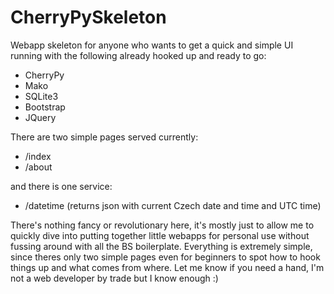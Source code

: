 # CherryPySkeleton

Webapp skeleton for anyone who wants to get a quick and simple UI running with the following already hooked up and ready to go:

* CherryPy
* Mako
* SQLite3
* Bootstrap
* JQuery

There are two simple pages served currently:
* /index
* /about

and there is one service:
* /datetime (returns json with current Czech date and time and UTC time)

There's nothing fancy or revolutionary here, it's mostly just to allow me to quickly dive into putting together little webapps for personal use without fussing around with all the BS boilerplate. Everything is extremely simple, since theres only two simple pages even for beginners to spot how to hook things up and what comes from where. Let me know if you need a hand, I'm not a web developer by trade but I know enough :)